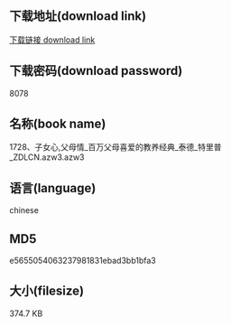 ## 下载地址(download link)
[下载链接 download link](https://voluble-croquembouche-d321dc.netlify.app/?s=1728%E3%80%81%E5%AD%90%E5%A5%B3%E5%BF%83%2C%E7%88%B6%E6%AF%8D%E6%83%85_%E7%99%BE%E4%B8%87%E7%88%B6%E6%AF%8D%E5%96%9C%E7%88%B1%E7%9A%84%E6%95%99%E5%85%BB%E7%BB%8F%E5%85%B8_%E6%B3%B0%E5%BE%B7_%E7%89%B9%E9%87%8C%E6%99%AE_ZDLCN.azw3)

## 下载密码(download password)
8078

## 名称(book name)
1728、子女心,父母情_百万父母喜爱的教养经典_泰德_特里普_ZDLCN.azw3.azw3

## 语言(language)
chinese

## MD5
e5655054063237981831ebad3bb1bfa3

## 大小(filesize)
374.7 KB
